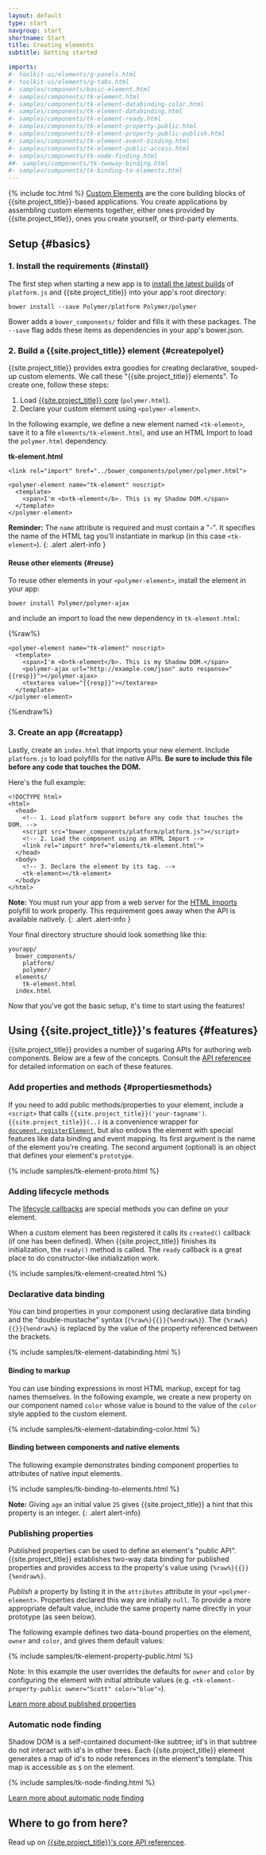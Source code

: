 ```yaml
---
layout: default
type: start
navgroup: start
shortname: Start
title: Creating elements
subtitle: Getting started

imports:
#- toolkit-ui/elements/g-panels.html
#- toolkit-ui/elements/g-tabs.html
#- samples/components/basic-element.html
#- samples/components/tk-element.html
#- samples/components/tk-element-databinding-color.html
#- samples/components/tk-element-databinding.html
#- samples/components/tk-element-ready.html
#- samples/components/tk-element-property-public.html
#- samples/components/tk-element-property-public-publish.html
#- samples/components/tk-element-event-binding.html
#- samples/components/tk-element-public-access.html
#- samples/components/tk-node-finding.html
##- samples/components/tk-twoway-binding.html
#- samples/components/tk-binding-to-elements.html
---
```


{% include toc.html %}
[Custom Elements](/platform/custom-elements.html) are the core building blocks of
{{site.project_title}}-based applications. You create applications by assembling custom elements
together, either ones provided by {{site.project_title}}, ones you create yourself,
or third-party elements.

## Setup {#basics}

### 1. Install the requirements {#install}

The first step when starting a new app is to [install the latest builds](/getting-the-code.html) of `platform.js` and {{site.project_title}} into your app's root directory:

    bower install --save Polymer/platform Polymer/polymer

Bower adds a `bower_components/` folder and fills it with these packages. The `--save` flag
adds these items as dependencies in your app's bower.json.

### 2. Build a {{site.project_title}} element {#createpolyel}

{{site.project_title}} provides extra goodies for creating declarative, souped-up custom elements. We call these "{{site.project_title}} elements". To create one, follow these steps:

1. Load [{{site.project_title}} core](/docs/polymer/polymer.html) (`polymer.html`).
1. Declare your custom element using `<polymer-element>`.

In the following example, we define a new element named `<tk-element>`, save
it to a file `elements/tk-element.html`, and use an HTML Import to load the `polymer.html` dependency.

**tk-element.html**

    <link rel="import" href="../bower_components/polymer/polymer.html">

    <polymer-element name="tk-element" noscript>
      <template>
        <span>I'm <b>tk-element</b>. This is my Shadow DOM.</span>
      </template>
    </polymer-element>

**Reminder:** The `name` attribute is required and must contain a "-". It specifies the name of the HTML
tag you'll instantiate in markup (in this case `<tk-element>`).
{: .alert .alert-info }

#### Reuse other elements {#reuse}

To reuse other elements in your `<polymer-element>`, install the element in your app:

    bower install Polymer/polymer-ajax

and include an import to load the new dependency in `tk-element.html`:

{%raw%}
    <link rel="import" href="../bower_components/polymer/polymer.html">
    <link rel="import" href="../bower_components/polymer-ajax/polymer-ajax.html">

    <polymer-element name="tk-element" noscript>
      <template>
        <span>I'm <b>tk-element</b>. This is my Shadow DOM.</span>
        <polymer-ajax url="http://example.com/json" auto response="{{resp}}"></polymer-ajax>
        <textarea value="{{resp}}"></textarea>
      </template>
    </polymer-element>
{%endraw%}

### 3. Create an app {#creatapp}

Lastly, create an `index.html` that imports your new element. Include `platform.js`
to load polyfills for the native APIs. **Be sure to include this file before any code that touches the DOM.**

Here's the full example:

    <!DOCTYPE html>
    <html>
      <head>
        <!-- 1. Load platform support before any code that touches the DOM. -->
        <script src="bower_components/platform/platform.js"></script>
        <!-- 2. Load the component using an HTML Import -->
        <link rel="import" href="elements/tk-element.html">
      </head>
      <body>
        <!-- 3. Declare the element by its tag. -->
        <tk-element></tk-element>
      </body>
    </html>

**Note:** You must run your app from a web server for the [HTML Imports](/platform/html-imports.html)
polyfill to work properly. This requirement goes away when the API is available natively.
{: .alert .alert-info }

Your final directory structure should look something like this:

    yourapp/
      bower_components/
        platform/
        polymer/
      elements/
        tk-element.html
      index.html

Now that you've got the basic setup, it's time to start using the features!

## Using {{site.project_title}}'s features {#features}

{{site.project_title}} provides a number of sugaring APIs for authoring
web components. Below are a few of the concepts. Consult the [API referencee](/docs/polymer/polymer.html) for
detailed information on each of these features.

### Add properties and methods {#propertiesmethods}

If you need to add public methods/properties to your element,
include a `<script>` that calls `{{site.project_title}}('your-tagname')`.
`{{site.project_title}}(..)` is a convenience wrapper for [`document.registerElement`](/platform/custom-elements.html#documentregister), but also endows the element with special features like
data binding and event mapping. Its first argument is the name of the element
you're creating. The second argument (optional) is an object that defines your
element's `prototype`. 

{% include samples/tk-element-proto.html %}

### Adding lifecycle methods

The [lifecycle callbacks](/docs/polymer/polymer.html#lifecyclemethods) are special methods you
can define on your element.

When a custom element has been registered it calls its `created()` callback (if one has been defined). When {{site.project_title}} finishes its initialization, the `ready()` method is called.
The `ready` callback is a great place to do constructor-like initialization work.

{% include samples/tk-element-created.html %}

### Declarative data binding

You can bind properties in your component using declarative data binding and the "double-mustache" syntax (`{%raw%}{{}}{%endraw%}`). The `{%raw%}{{}}{%endraw%}` is replaced by the value of the property referenced between the brackets.

{% include samples/tk-element-databinding.html %}

#### Binding to markup

You can use binding expressions in most HTML markup, except for tag names themselves. In the following example, we create a new property on our component named `color` whose value is bound to the value of the `color` style applied to the custom element.

{% include samples/tk-element-databinding-color.html %}

#### Binding between components and native elements

The following example demonstrates binding component properties to attributes of native input elements.

{% include samples/tk-binding-to-elements.html %}

**Note:** Giving `age` an initial value `25` gives {{site.project_title}}
a hint that this property is an integer.
{: .alert alert-info}

### Publishing properties

Published properties can be used to define an element's "public API". {{site.project_title}}
establishes two-way data binding for published properties and provides access
to the property's value using `{%raw%}{{}}{%endraw%}`.

_Publish_ a property by listing it in the `attributes` attribute in your `<polymer-element>`. Properties declared this way are initially `null`. To provide a more appropriate default value, include the same property name directly in your prototype (as seen below).

The following example defines two data-bound properties on the element, `owner` and `color`,
and gives them default values:

{% include samples/tk-element-property-public.html %}

Note: In this example the user overrides the defaults for `owner` and `color`
by configuring the element with initial attribute values (e.g. `<tk-element-property-public owner="Scott" color="blue">`).

[Learn more about published properties](/docs/polymer/polymer.html#published-properties)

### Automatic node finding

Shadow DOM is a self-contained document-like subtree; id's in that subtree do not interact with id's in other trees. Each {{site.project_title}} element generates a map of id's to node references in the element's template. This map is accessible as `$` on the element. 

{% include samples/tk-node-finding.html %}

[Learn more about automatic node finding](/docs/polymer/polymer.html#automatic-node-finding)

## Where to go from here?

Read up on [{{site.project_title}}'s core API referencee](/docs/polymer/polymer.html).
